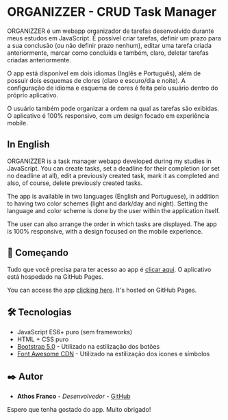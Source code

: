 # ORGANIZZER - CRUD Task Manager

ORGANIZZER é um webapp organizador de tarefas desenvolvido durante meus estudos em JavaScript. É possível criar tarefas, definir um prazo para a sua conclusão (ou não definir prazo nenhum), editar uma tarefa criada anteriormente, marcar como concluída e também, claro, deletar tarefas criadas anteriormente.

O app está disponível em dois idiomas (Inglês e Português), além de possuir dois esquemas de clores (claro e escuro/dia e noite). A configuração de idioma e esquema de cores é feita pelo usuário dentro do próprio aplicativo.

O usuário também pode organizar a ordem na qual as tarefas são exibidas. O aplicativo é 100% responsivo, com um design focado em experiência mobile. 

## In English

ORGANIZZER is a task manager webapp developed during my studies in JavaScript. You can create tasks, set a deadline for their completion (or set no deadline at all), edit a previously created task, mark it as completed and also, of course, delete previously created tasks.

The app is available in two languages ​​(English and Portuguese), in addition to having two color schemes (light and dark/day and night). Setting the language and color scheme is done by the user within the application itself.

The user can also arrange the order in which tasks are displayed. The app is 100% responsive, with a design focused on the mobile experience.

## 🚀 Começando

Tudo que você precisa para ter acesso ao app é [clicar aqui](https://athosfranco.github.io/crud-task-manager/). O aplicativo está hospedado na GitHub Pages. 

You can access the app [clicking here](https://athosfranco.github.io/crud-task-manager/). It's hosted on GitHub Pages.

## 🛠️ Tecnologias 

* JavaScript ES6+ puro (sem frameworks)
* HTML + CSS puro 
* [Bootstrap 5.0](https://getbootstrap.com/docs/5.0/getting-started/introduction/) - Utilizado na estilização dos botões 
* [Font Awesome CDN](https://fontawesome.com/) - Utilizado na estilização dos ícones e símbolos

## ✒️ Autor

* **Athos Franco** - *Desenvolvedor* - [GitHub](https://github.com/athosfranco)

Espero que tenha gostado do app. Muito obrigado!
